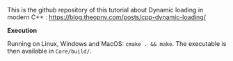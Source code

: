 This is the github repository of this tutorial about Dynamic loading in modern C++ : https://blog.theopnv.com/posts/cpp-dynamic-loading/

__Execution__

Running on Linux, Windows and MacOS:
`cmake . && make`. The executable is then available in `Core/build/`.
